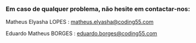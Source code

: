 ### Em caso de qualquer problema, não hesite em contactar-nos:

Matheus Elyasha LOPES : matheus.elyasha@coding55.com


Eduardo Matheus BORGES : eduardo.borges@coding55.com
